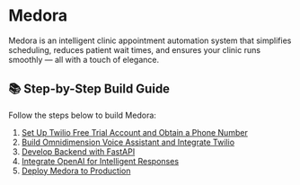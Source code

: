 # Medora
Medora is an intelligent clinic appointment automation system that simplifies scheduling, reduces patient wait times, and ensures your clinic runs smoothly — all with a touch of elegance.

## 📚 Step-by-Step Build Guide

Follow the steps below to build Medora:

1. [Set Up Twilio Free Trial Account and Obtain a Phone Number](docs/01.Twilio_Setup.md)
2. [Build Omnidimension Voice Assistant and Integrate Twilio](docs/02.Omnidimension_Setup.md)
3. [Develop Backend with FastAPI](docs/03-develop-backend.md)
4. [Integrate OpenAI for Intelligent Responses](docs/04-integrate-openai.md)
5. [Deploy Medora to Production](docs/05-deploy-production.md)
